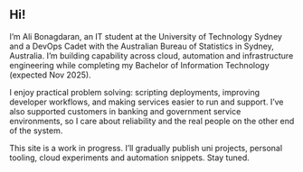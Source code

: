 ## Hi!

I’m Ali Bonagdaran, an IT student at the University of Technology Sydney and a DevOps Cadet with the Australian Bureau of Statistics in Sydney, Australia. I’m building capability across cloud, automation and infrastructure engineering while completing my Bachelor of Information Technology (expected Nov 2025).

I enjoy practical problem solving: scripting deployments, improving developer workflows, and making services easier to run and support. I’ve also supported customers in banking and government service environments, so I care about reliability and the real people on the other end of the system.

This site is a work in progress. I’ll gradually publish uni projects, personal tooling, cloud experiments and automation snippets. Stay tuned.